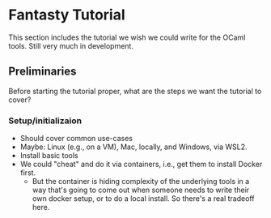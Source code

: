 # Fantasty Tutorial

This section includes the tutorial we wish we could write for the
OCaml tools.  Still very much in development.

## Preliminaries

Before starting the tutorial proper, what are the steps we want the
tutorial to cover?

### Setup/initializaion

- Should cover common use-cases
- Maybe: Linux (e.g., on a VM), Mac, locally, and Windows, via WSL2.
- Install basic tools
- We could "cheat" and do it via containers, i.e., get them to install
  Docker first.
  - But the container is hiding complexity of the underlying tools in
    a way that's going to come out when someone needs to write their
    own docker setup, or to do a local install. So there's a real
    tradeoff here.

###
